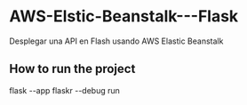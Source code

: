 # AWS-Elstic-Beanstalk---Flask
Desplegar una API en Flash usando AWS Elastic Beanstalk

## How to run the project

flask --app flaskr --debug run